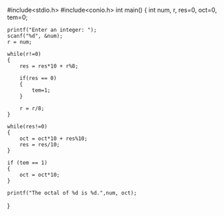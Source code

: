 #include<stdio.h>
#include<conio.h>
int main()
{
    int num, r, res=0, oct=0, tem=0;

    printf("Enter an integer: ");
    scanf("%d", &num);
    r = num;

    while(r!=0)
    {
        res = res*10 + r%8;

        if(res == 0)
        {
            tem=1;
        }

        r = r/8;
    }

    while(res!=0)
    {
        oct = oct*10 + res%10;
        res = res/10;
    }

    if (tem == 1)
    {
        oct = oct*10;
    }

    printf("The octal of %d is %d.",num, oct);

}